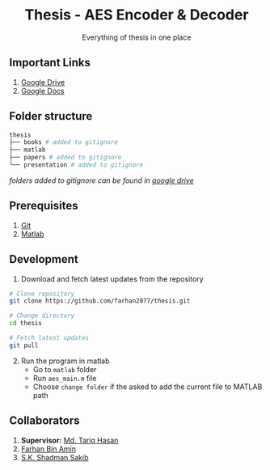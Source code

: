 <div align="center">
    <h1>Thesis - AES Encoder & Decoder</h1>
    <p>Everything of thesis in one place</p>
</div>

## Important Links

1. [Google Drive](https://drive.google.com/drive/folders/1dRsak-kmcnoMegEmPiCQnwnJrcU9DTy8?usp=sharing)
2. [Google Docs](https://docs.google.com/document/d/1znsHhR5HQr-FWDOx_CCvqDU8MGmBCGofvk-yMta4u_M/edit?usp=sharing)

## Folder structure

```sh
thesis
├── books # added to gitignore
├── matlab
├── papers # added to gitignore
└── presentation # added to gitignore
```

_folders added to gitignore can be found in [google drive](https://drive.google.com/drive/folders/1dRsak-kmcnoMegEmPiCQnwnJrcU9DTy8?usp=sharing)_

## Prerequisites

1. [Git](https://git-scm.com/)
2. [Matlab](https://www.mathworks.com/products/matlab.html)

## Development

1. Download and fetch latest updates from the repository

```sh
# Clone repository
git clone https://github.com/farhan2077/thesis.git

# Change directory
cd thesis

# Fetch latest updates
git pull
```

2. Run the program in matlab
   - Go to `matlab` folder
   - Run `aes_main.m` file
   - Choose `change folder` if the asked to add the current file to MATLAB path

## Collaborators

1. **Supervisor:** [Md. Tariq Hasan](https://discipline.ku.ac.bd/ece/faculty/mth)
2. [Farhan Bin Amin](https://www.facebook.com/farhanbinamin2077/)
3. [S.K. Shadman Sakib](https://www.facebook.com/profile.php?id=100015067235514)
